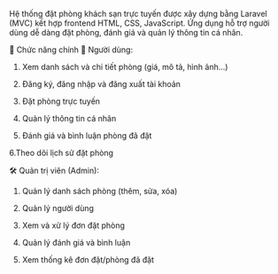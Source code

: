 Hệ thống đặt phòng khách sạn trực tuyến được xây dựng bằng Laravel (MVC) kết hợp frontend HTML, CSS, JavaScript. Ứng dụng hỗ trợ người dùng dễ dàng đặt phòng, đánh giá và quản lý thông tin cá nhân.

🔑 Chức năng chính
👤 Người dùng:
1. Xem danh sách và chi tiết phòng (giá, mô tả, hình ảnh...)

2. Đăng ký, đăng nhập và đăng xuất tài khoản

3. Đặt phòng trực tuyến

4. Quản lý thông tin cá nhân

5. Đánh giá và bình luận phòng đã đặt

6.Theo dõi lịch sử đặt phòng

🛠️ Quản trị viên (Admin):
1. Quản lý danh sách phòng (thêm, sửa, xóa)

2. Quản lý người dùng

3. Xem và xử lý đơn đặt phòng

4. Quản lý đánh giá và bình luận

5. Xem thống kê đơn đặt/phòng đã đặt

